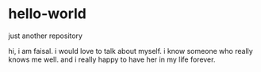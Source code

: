 # hello-world
just another repository

hi, i am faisal. i would love to talk about myself. i know someone who really knows me well. and i really happy to have her in my life forever.
